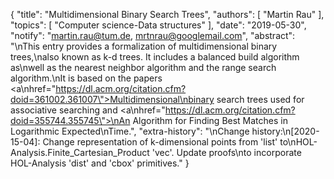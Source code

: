 {
    "title": "Multidimensional Binary Search Trees",
    "authors": [
        "Martin Rau"
    ],
    "topics": [
        "Computer science-Data structures"
    ],
    "date": "2019-05-30",
    "notify": "martin.rau@tum.de, mrtnrau@googlemail.com",
    "abstract": "\nThis entry provides a formalization of multidimensional binary trees,\nalso known as k-d trees. It includes a balanced build algorithm as\nwell as the nearest neighbor algorithm and the range search algorithm.\nIt is based on the papers <a\nhref=\"https://dl.acm.org/citation.cfm?doid=361002.361007\">Multidimensional\nbinary search trees used for associative searching</a> and <a\nhref=\"https://dl.acm.org/citation.cfm?doid=355744.355745\">\nAn Algorithm for Finding Best Matches in Logarithmic Expected\nTime</a>.",
    "extra-history": "\nChange history:\n[2020-15-04]: Change representation of k-dimensional points from 'list' to\nHOL-Analysis.Finite_Cartesian_Product 'vec'. Update proofs\nto incorporate HOL-Analysis 'dist' and 'cbox' primitives."
}